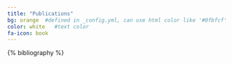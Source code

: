 ```yaml
---
title: "Publications"
bg: orange  #defined in _config.yml, can use html color like '#0fbfcf'
color: white   #text color
fa-icon: book
---
```


{% bibliography %}